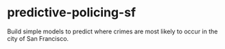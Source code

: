 # predictive-policing-sf
 Build simple models to predict where crimes are most likely to occur in the city of San Francisco.
